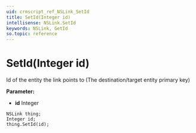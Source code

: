 ```yaml
---
uid: crmscript_ref_NSLink_SetId
title: SetId(Integer id)
intellisense: NSLink.SetId
keywords: NSLink, GetId
so.topic: reference
---
```


# SetId(Integer id)

Id of the entity the link points to (The destination/target entity primary key)

**Parameter:** 
* **id** Integer

```crmscript
NSLink thing;
Integer id;
thing.SetId(id);
```

